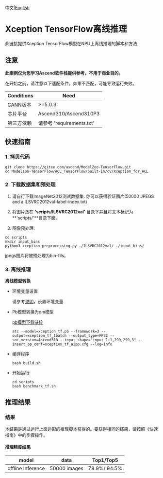 中文|[English](README_EN.md)

# Xception TensorFlow离线推理

此链接提供Xception TensorFlow模型在NPU上离线推理的脚本和方法

## 注意
**此案例仅为您学习Ascend软件栈提供参考，不用于商业目的。**

在开始之前，请注意以下适配条件。如果不匹配，可能导致运行失败。

| Conditions | Need |
| --- | --- |
| CANN版本 | >=5.0.3 |
| 芯片平台| Ascend310/Ascend310P3 |
| 第三方依赖| 请参考 'requirements.txt' |

## 快速指南

### 1. 拷贝代码

```shell
git clone https://gitee.com/ascend/ModelZoo-TensorFlow.git
cd Modelzoo-TensorFlow/ACL_TensorFlow/built-in/cv/Xception_for_ACL
```

### 2. 下载数据集和预处理

1. 请自行下载ImageNet2012测试数据集. 你可以获得验证图片(50000 JPEGS and a ILSVRC2012val-label-index.txt)

2. 将图片放在 **'scripts/ILSVRC2012val'** 目录下并且将文本标记为 **'scripts/'**目录下面。

3. 图像预处理:
```
cd scripts
mkdir input_bins
python3 xception_preprocessing.py ./ILSVRC2012val/ ./input_bins/
```
jpegs图片将被预处理为bin-fils。

### 3. 离线推理

**离线模型转换**

- 环境变量设置

  请参考[说明](https://gitee.com/ascend/ModelZoo-TensorFlow/wikis/02.%E7%A6%BB%E7%BA%BF%E6%8E%A8%E7%90%86%E6%A1%88%E4%BE%8B/Ascend%E5%B9%B3%E5%8F%B0%E6%8E%A8%E7%90%86%E7%8E%AF%E5%A2%83%E5%8F%98%E9%87%8F%E8%AE%BE%E7%BD%AE?sort_id=6458719)，设置环境变量

- Pb模型转换为om模型

  [pb模型下载链接](https://obs-9be7.obs.cn-east-2.myhuaweicloud.com/003_Atc_Models/modelzoo/Official/cv/Xception_for_ACL.zip)

  ```
  atc --model=xception_tf.pb --framework=3 --output=xception_tf_1batch --output_type=FP32 --soc_version=Ascend310 --input_shape="input_1:1,299,299,3" --insert_op_conf=xception_tf_aipp.cfg --log=info
  ```

- 编译程序

  ```
  bash build.sh
  ```

- 开始运行:

  ```
  cd scripts
  bash benchmark_tf.sh
  ```

## 推理结果

### 结果

本结果是通过运行上面适配的推理脚本获得的。要获得相同的结果，请按照《快速指南》中的步骤操作。

#### 推理精度结果

|       model       | **data**  |    Top1/Top5    |
| :---------------: | :-------: | :-------------: |
| offline Inference | 50000 images | 78.9%/ 94.5% |

